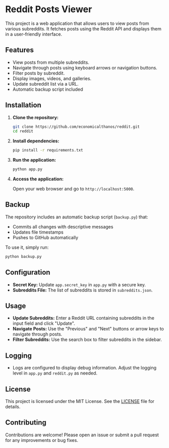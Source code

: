 # Reddit Posts Viewer

This project is a web application that allows users to view posts from various subreddits. It fetches posts using the Reddit API and displays them in a user-friendly interface.

## Features

- View posts from multiple subreddits.
- Navigate through posts using keyboard arrows or navigation buttons.
- Filter posts by subreddit.
- Display images, videos, and galleries.
- Update subreddit list via a URL.
- Automatic backup script included

## Installation

1. **Clone the repository:**

   ```bash
   git clone https://github.com/economicalthanos/reddit.git
   cd reddit
   ```

2. **Install dependencies:**

   ```bash
   pip install -r requirements.txt
   ```

3. **Run the application:**

   ```bash
   python app.py
   ```

4. **Access the application:**

   Open your web browser and go to `http://localhost:5000`.

## Backup

The repository includes an automatic backup script (`backup.py`) that:
- Commits all changes with descriptive messages
- Updates file timestamps
- Pushes to GitHub automatically

To use it, simply run:
```bash
python backup.py
```

## Configuration

- **Secret Key:** Update `app.secret_key` in `app.py` with a secure key.
- **Subreddits File:** The list of subreddits is stored in `subreddits.json`.

## Usage

- **Update Subreddits:** Enter a Reddit URL containing subreddits in the input field and click "Update".
- **Navigate Posts:** Use the "Previous" and "Next" buttons or arrow keys to navigate through posts.
- **Filter Subreddits:** Use the search box to filter subreddits in the sidebar.

## Logging

- Logs are configured to display debug information. Adjust the logging level in `app.py` and `reddit.py` as needed.

## License

This project is licensed under the MIT License. See the [LICENSE](LICENSE) file for details.

## Contributing

Contributions are welcome! Please open an issue or submit a pull request for any improvements or bug fixes.
